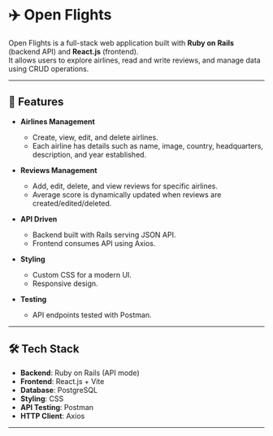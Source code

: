 # ✈️ Open Flights

Open Flights is a full-stack web application built with **Ruby on Rails** (backend API) and **React.js** (frontend).  
It allows users to explore airlines, read and write reviews, and manage data using CRUD operations.  

---

## 🚀 Features

- **Airlines Management**
  - Create, view, edit, and delete airlines.
  - Each airline has details such as name, image, country, headquarters, description, and year established.

- **Reviews Management**
  - Add, edit, delete, and view reviews for specific airlines.
  - Average score is dynamically updated when reviews are created/edited/deleted.

- **API Driven**
  - Backend built with Rails serving JSON API.
  - Frontend consumes API using Axios.

- **Styling**
  - Custom CSS for a modern UI.
  - Responsive design.

- **Testing**
  - API endpoints tested with Postman.

---

## 🛠️ Tech Stack

- **Backend**: Ruby on Rails (API mode)
- **Frontend**: React.js + Vite
- **Database**: PostgreSQL
- **Styling**: CSS
- **API Testing**: Postman
- **HTTP Client**: Axios

---


